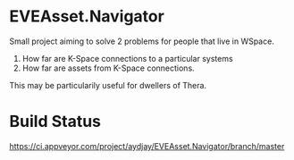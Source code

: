 # EVEAsset.Navigator

Small project aiming to solve 2 problems for people that live in WSpace.

1) How far are K-Space connections to a particular systems
2) How far are assets from K-Space connections.

This may be particularily useful for dwellers of Thera.

# Build Status

https://ci.appveyor.com/project/aydjay/EVEAsset.Navigator/branch/master
